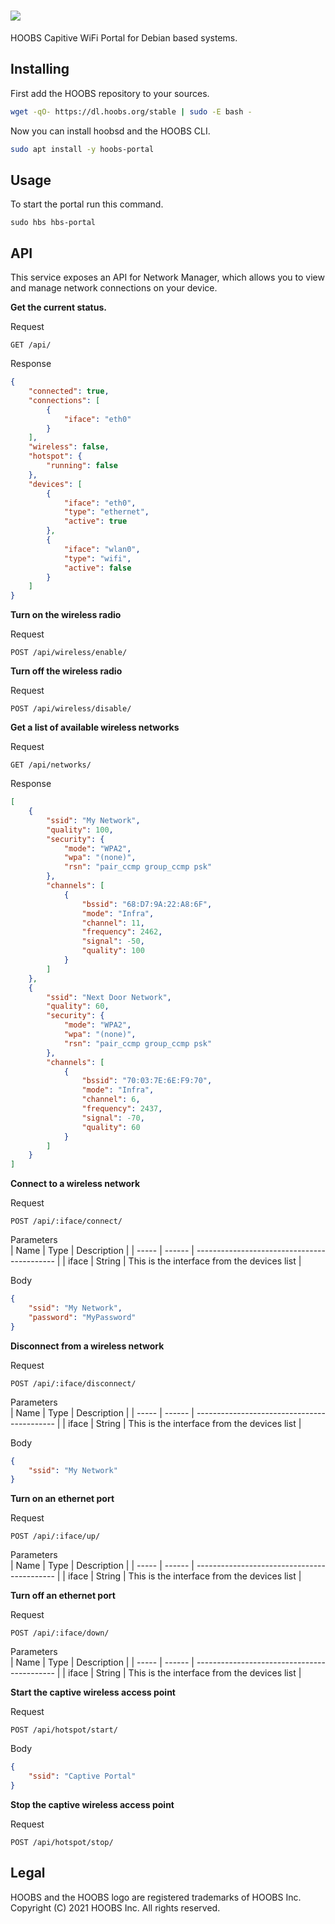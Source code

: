 # ![](https://raw.githubusercontent.com/hoobs-org/HOOBS/master/docs/logo.png)

HOOBS Capitive WiFi Portal for Debian based systems.

## Installing
First add the HOOBS repository to your sources.

```sh
wget -qO- https://dl.hoobs.org/stable | sudo -E bash -
```

Now you can install hoobsd and the HOOBS CLI.

```sh
sudo apt install -y hoobs-portal
```

## Usage
To start the portal run this command.

```
sudo hbs hbs-portal
```

## API
This service exposes an API for Network Manager, which allows you to view and manage network connections on your device.

**Get the current status.**

Request  
```
GET /api/
```

Response  
```json
{
    "connected": true,
    "connections": [
        {
            "iface": "eth0"
        }
    ],
    "wireless": false,
    "hotspot": {
        "running": false
    },
    "devices": [
        {
            "iface": "eth0",
            "type": "ethernet",
            "active": true
        },
        {
            "iface": "wlan0",
            "type": "wifi",
            "active": false
        }
    ]
}
```

**Turn on the wireless radio**

Request  
```
POST /api/wireless/enable/
```

**Turn off the wireless radio**

Request  
```
POST /api/wireless/disable/
```

**Get a list of available wireless networks**

Request  
```
GET /api/networks/
```

Response  
```json
[
    {
        "ssid": "My Network",
        "quality": 100,
        "security": {
            "mode": "WPA2",
            "wpa": "(none)",
            "rsn": "pair_ccmp group_ccmp psk"
        },
        "channels": [
            {
                "bssid": "68:D7:9A:22:A8:6F",
                "mode": "Infra",
                "channel": 11,
                "frequency": 2462,
                "signal": -50,
                "quality": 100
            }
        ]
    },
    {
        "ssid": "Next Door Network",
        "quality": 60,
        "security": {
            "mode": "WPA2",
            "wpa": "(none)",
            "rsn": "pair_ccmp group_ccmp psk"
        },
        "channels": [
            {
                "bssid": "70:03:7E:6E:F9:70",
                "mode": "Infra",
                "channel": 6,
                "frequency": 2437,
                "signal": -70,
                "quality": 60
            }
        ]
    }
]
```

**Connect to a wireless network**

Request  
```
POST /api/:iface/connect/
```

Parameters  
| Name  | Type   | Description                                 |
| ----- | ------ | ------------------------------------------- |
| iface | String | This is the interface from the devices list |

Body  
```json
{
    "ssid": "My Network",
    "password": "MyPassword"
}
```

**Disconnect from a wireless network**

Request  
```
POST /api/:iface/disconnect/
```

Parameters  
| Name  | Type   | Description                                 |
| ----- | ------ | ------------------------------------------- |
| iface | String | This is the interface from the devices list |

Body  
```json
{
    "ssid": "My Network"
}
```

**Turn on an ethernet port**

Request  
```
POST /api/:iface/up/
```

Parameters  
| Name  | Type   | Description                                 |
| ----- | ------ | ------------------------------------------- |
| iface | String | This is the interface from the devices list |

**Turn off an ethernet port**

Request  
```
POST /api/:iface/down/
```

Parameters  
| Name  | Type   | Description                                 |
| ----- | ------ | ------------------------------------------- |
| iface | String | This is the interface from the devices list |

**Start the captive wireless access point**

Request  
```
POST /api/hotspot/start/
```

Body  
```json
{
    "ssid": "Captive Portal"
}
```

**Stop the captive wireless access point**

Request  
```
POST /api/hotspot/stop/
```

## Legal
HOOBS and the HOOBS logo are registered trademarks of HOOBS Inc. Copyright (C) 2021 HOOBS Inc. All rights reserved.
